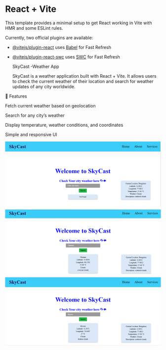 # React + Vite

This template provides a minimal setup to get React working in Vite with HMR and some ESLint rules.

Currently, two official plugins are available:

- [@vitejs/plugin-react](https://github.com/vitejs/vite-plugin-react/blob/main/packages/plugin-react/README.md) uses [Babel](https://babeljs.io/) for Fast Refresh
- [@vitejs/plugin-react-swc](https://github.com/vitejs/vite-plugin-react-swc) uses [SWC](https://swc.rs/) for Fast Refresh

   SkyCast -Weather App

  
  SkyCast is a weather application built with React + Vite. It allows users to check the current weather of their location and search for weather updates of any city worldwide.

🌟 Features

   Fetch current weather based on geolocation
  
   Search for any city’s weather
  
   Display temperature, weather conditions, and coordinates
  
   Simple and responsive UI
   
 


  

![Alt text](Doc/Screenshot1.png)
![Alt text](Doc/Screenshot2.png)
![Alt text](Doc/Screenshot3.png)
